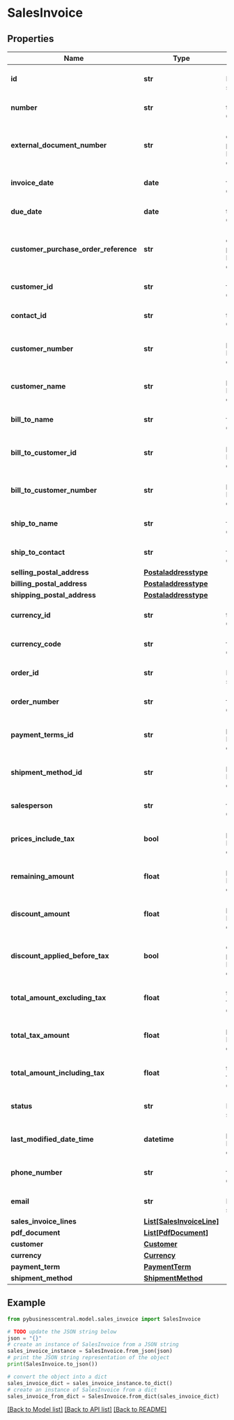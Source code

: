 # SalesInvoice


## Properties

Name | Type | Description | Notes
------------ | ------------- | ------------- | -------------
**id** | **str** | (v1.0) The id property for the Dynamics 365 Business Central salesInvoice entity | [optional] 
**number** | **str** | (v1.0) The number property for the Dynamics 365 Business Central salesInvoice entity | [optional] 
**external_document_number** | **str** | (v1.0) The externalDocumentNumber property for the Dynamics 365 Business Central salesInvoice entity | [optional] 
**invoice_date** | **date** | (v1.0) The invoiceDate property for the Dynamics 365 Business Central salesInvoice entity | [optional] 
**due_date** | **date** | (v1.0) The dueDate property for the Dynamics 365 Business Central salesInvoice entity | [optional] 
**customer_purchase_order_reference** | **str** | (v1.0) The customerPurchaseOrderReference property for the Dynamics 365 Business Central salesInvoice entity | [optional] 
**customer_id** | **str** | (v1.0) The customerId property for the Dynamics 365 Business Central salesInvoice entity | [optional] 
**contact_id** | **str** | (v1.0) The contactId property for the Dynamics 365 Business Central salesInvoice entity | [optional] 
**customer_number** | **str** | (v1.0) The customerNumber property for the Dynamics 365 Business Central salesInvoice entity | [optional] 
**customer_name** | **str** | (v1.0) The customerName property for the Dynamics 365 Business Central salesInvoice entity | [optional] 
**bill_to_name** | **str** | (v1.0) The billToName property for the Dynamics 365 Business Central salesInvoice entity | [optional] 
**bill_to_customer_id** | **str** | (v1.0) The billToCustomerId property for the Dynamics 365 Business Central salesInvoice entity | [optional] 
**bill_to_customer_number** | **str** | (v1.0) The billToCustomerNumber property for the Dynamics 365 Business Central salesInvoice entity | [optional] 
**ship_to_name** | **str** | (v1.0) The shipToName property for the Dynamics 365 Business Central salesInvoice entity | [optional] 
**ship_to_contact** | **str** | (v1.0) The shipToContact property for the Dynamics 365 Business Central salesInvoice entity | [optional] 
**selling_postal_address** | [**Postaladdresstype**](Postaladdresstype.md) |  | [optional] 
**billing_postal_address** | [**Postaladdresstype**](Postaladdresstype.md) |  | [optional] 
**shipping_postal_address** | [**Postaladdresstype**](Postaladdresstype.md) |  | [optional] 
**currency_id** | **str** | (v1.0) The currencyId property for the Dynamics 365 Business Central salesInvoice entity | [optional] 
**currency_code** | **str** | (v1.0) The currencyCode property for the Dynamics 365 Business Central salesInvoice entity | [optional] 
**order_id** | **str** | (v1.0) The orderId property for the Dynamics 365 Business Central salesInvoice entity | [optional] 
**order_number** | **str** | (v1.0) The orderNumber property for the Dynamics 365 Business Central salesInvoice entity | [optional] 
**payment_terms_id** | **str** | (v1.0) The paymentTermsId property for the Dynamics 365 Business Central salesInvoice entity | [optional] 
**shipment_method_id** | **str** | (v1.0) The shipmentMethodId property for the Dynamics 365 Business Central salesInvoice entity | [optional] 
**salesperson** | **str** | (v1.0) The salesperson property for the Dynamics 365 Business Central salesInvoice entity | [optional] 
**prices_include_tax** | **bool** | (v1.0) The pricesIncludeTax property for the Dynamics 365 Business Central salesInvoice entity | [optional] 
**remaining_amount** | **float** | (v1.0) The remainingAmount property for the Dynamics 365 Business Central salesInvoice entity | [optional] 
**discount_amount** | **float** | (v1.0) The discountAmount property for the Dynamics 365 Business Central salesInvoice entity | [optional] 
**discount_applied_before_tax** | **bool** | (v1.0) The discountAppliedBeforeTax property for the Dynamics 365 Business Central salesInvoice entity | [optional] 
**total_amount_excluding_tax** | **float** | (v1.0) The totalAmountExcludingTax property for the Dynamics 365 Business Central salesInvoice entity | [optional] 
**total_tax_amount** | **float** | (v1.0) The totalTaxAmount property for the Dynamics 365 Business Central salesInvoice entity | [optional] 
**total_amount_including_tax** | **float** | (v1.0) The totalAmountIncludingTax property for the Dynamics 365 Business Central salesInvoice entity | [optional] 
**status** | **str** | (v1.0) The status property for the Dynamics 365 Business Central salesInvoice entity | [optional] 
**last_modified_date_time** | **datetime** | (v1.0) The lastModifiedDateTime property for the Dynamics 365 Business Central salesInvoice entity | [optional] 
**phone_number** | **str** | (v1.0) The phoneNumber property for the Dynamics 365 Business Central salesInvoice entity | [optional] 
**email** | **str** | (v1.0) The email property for the Dynamics 365 Business Central salesInvoice entity | [optional] 
**sales_invoice_lines** | [**List[SalesInvoiceLine]**](SalesInvoiceLine.md) |  | [optional] 
**pdf_document** | [**List[PdfDocument]**](PdfDocument.md) |  | [optional] 
**customer** | [**Customer**](Customer.md) |  | [optional] 
**currency** | [**Currency**](Currency.md) |  | [optional] 
**payment_term** | [**PaymentTerm**](PaymentTerm.md) |  | [optional] 
**shipment_method** | [**ShipmentMethod**](ShipmentMethod.md) |  | [optional] 

## Example

```python
from pybusinesscentral.model.sales_invoice import SalesInvoice

# TODO update the JSON string below
json = "{}"
# create an instance of SalesInvoice from a JSON string
sales_invoice_instance = SalesInvoice.from_json(json)
# print the JSON string representation of the object
print(SalesInvoice.to_json())

# convert the object into a dict
sales_invoice_dict = sales_invoice_instance.to_dict()
# create an instance of SalesInvoice from a dict
sales_invoice_from_dict = SalesInvoice.from_dict(sales_invoice_dict)
```
[[Back to Model list]](../README.md#documentation-for-models) [[Back to API list]](../README.md#documentation-for-api-endpoints) [[Back to README]](../README.md)



